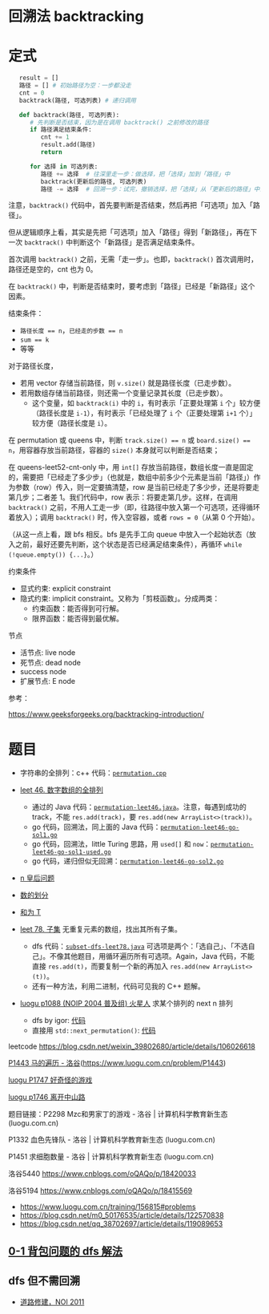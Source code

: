 # 回溯法 backtracking

# 定式

```python
   result = []
   路径 = [] # 初始路径为空：一步都没走
   cnt = 0
   backtrack(路径, 可选列表) # 递归调用

   def backtrack(路径, 可选列表):
      # 先判断是否结束，因为是在调用 backtrack() 之前修改的路径
      if 路径满足结束条件:
         cnt += 1
         result.add(路径)
         return

      for 选择 in 可选列表:
         路径 += 选择  # 往深里走一步：做选择，把「选择」加到「路径」中
         backtrack(更新后的路径, 可选列表)
         路径 -= 选择  # 回溯一步：试完，撤销选择，把「选择」从「更新后的路径」中去掉
```

注意，`backtrack()` 代码中，首先要判断是否结束，然后再把「可选项」加入「路径」。

但从逻辑顺序上看，其实是先把「可选项」加入「路径」得到「新路径」，再在下一次 `backtrack()` 中判断这个「新路径」是否满足结束条件。

首次调用 `backtrack()` 之前，无需「走一步」。也即，`backtrack()` 首次调用时，路径还是空的，cnt 也为 0。

在 `backtrack()` 中，判断是否结束时，要考虑到「路径」已经是「新路径」这个因素。

结束条件：
* `路径长度 == n`，`已经走的步数 == n`
* `sum == k`
* 等等

对于路径长度，
* 若用 vector 存储当前路径，则 `v.size()` 就是路径长度（已走步数）。
* 若用数组存储当前路径，则还需一个变量记录其长度（已走步数）。
  * 这个变量，如 `backtrack(i)` 中的 `i`，有时表示「正要处理第 `i` 个」较方便（路径长度是 `i-1`），有时表示「已经处理了 `i` 个（正要处理第 `i+1` 个）」较方便（路径长度是 `i`）。

在 permutation 或 queens 中，判断 `track.size() == n` 或 `board.size() == n`，用容器存放当前路径，容器的 `size()` 本身就可以判断是否结束；

在 queens-leet52-cnt-only 中，用 `int[]` 存放当前路径，数组长度一直是固定的，需要把「已经走了多少步」（也就是，数组中前多少个元素是当前「路径」）作为参数（row）传入，则一定要搞清楚，row 是当前已经走了多少步，还是将要走第几步；二者差 1。我们代码中，row 表示：将要走第几步。这样，在调用 `backtrack()` 之前，不用人工走一步（即，往路径中放入第一个可选项，还得循环着放入）；调用 `backtrack()` 时，传入空容器，或者 `rows = 0`（从第 0 个开始）。

（从这一点上看，跟 bfs 相反。bfs 是先手工向 queue 中放入一个起始状态（放入之前，最好还要先判断，这个状态是否已经满足结束条件），再循环 `while (!queue.empty()) {...}`。）

约束条件
* 显式约束: explicit constraint
* 隐式约束: implicit constraint。又称为「剪枝函数」。分成两类：
   * 约束函数：能否得到可行解。
   * 限界函数：能否得到最优解。

节点
* 活节点: live node
* 死节点: dead node
* success node
* 扩展节点: E node

参考：

https://www.geeksforgeeks.org/backtracking-introduction/

# 题目

- 字符串的全排列：c++ 代码：[`permutation.cpp`](code/permutation.cpp)
- [leet 46. 数字数组的全排列](https://leetcode.cn/problems/permutations) 
  - 通过的 Java 代码：[`permutation-leet46.java`](code/permutation-leet46.java)。注意，每遇到成功的 track，不能 `res.add(track)`，要 `res.add(new ArrayList<>(track))`。
  - go 代码，回溯法，同上面的 Java 代码：[`permutation-leet46-go-sol1.go`](code/permutation-leet46-go-sol1.go)
  - go 代码，回溯法，little Turing 思路，用 `used[]` 和 `now`：[`permutation-leet46-go-sol1-used.go`](code/permutation-leet46-go-sol1-used.go)
  - go 代码，递归但似无回溯：[`permutation-leet46-go-sol2.go`](code/permutation-leet46-go-sol2.go) 

- [n 皇后问题](queens.md)
- [数的划分](数的划分.md)
- [和为 T](和为T.md)

- [leet 78. 子集](https://leetcode.cn/problems/subsets/) 无重复元素的数组，找出其所有子集。
  - dfs 代码：[`subset-dfs-leet78.java`](code/subset-dfs-leet78.java) 可选项是两个：「选自己」、「不选自己」。不像其他题目，用循环遍历所有可选项。Again，Java 代码，不能直接 `res.add(t)`，而要复制一个新的再加入 `res.add(new ArrayList<>(t))`。
  - 还有一种方法，利用二进制，代码可见我的 C++ 题解。

- [luogu p1088 (NOIP 2004 普及组) 火星人](https://www.luogu.com.cn/problem/P1088) 求某个排列的 next n 排列
  - dfs by igor: [代码](code/luogu-p1088-martian-dfs-igor.cpp)
  - 直接用 `std::next_permutation()`: [代码](code/luogu-p1088-martian-stl.cpp)

leetcode https://blog.csdn.net/weixin_39802680/article/details/106026618

[P1443 马的遍历 - 洛谷](luogu.com.cn)(https://www.luogu.com.cn/problem/P1443)

[luogu P1747 好奇怪的游戏](https://www.luogu.com.cn/problem/P1747)

[luogu p1746 离开中山路](https://www.luogu.com.cn/problem/P1746)

题目链接：P2298 Mzc和男家丁的游戏 - 洛谷 | 计算机科学教育新生态 (luogu.com.cn)

P1332 血色先锋队 - 洛谷 | 计算机科学教育新生态 (luogu.com.cn)

P1451 求细胞数量 - 洛谷 | 计算机科学教育新生态 (luogu.com.cn)

洛谷5440 https://www.cnblogs.com/oQAQo/p/18420033

洛谷5194 https://www.cnblogs.com/oQAQo/p/18415569

- https://www.luogu.com.cn/training/156815#problems
- https://blog.csdn.net/m0_50176535/article/details/122570838
- https://blog.csdn.net/qq_38702697/article/details/119089653


## [0-1 背包问题的 dfs 解法](01背包问题的dfs解法.md)

## dfs 但不需回溯

- [道路修建，NOI 2011](道路修建-noi2011.md)


